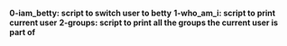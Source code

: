 **0-iam_betty: script to switch user to betty**
**1-who_am_i: script to print current user**
**2-groups: script to print all the groups the current user is part of**